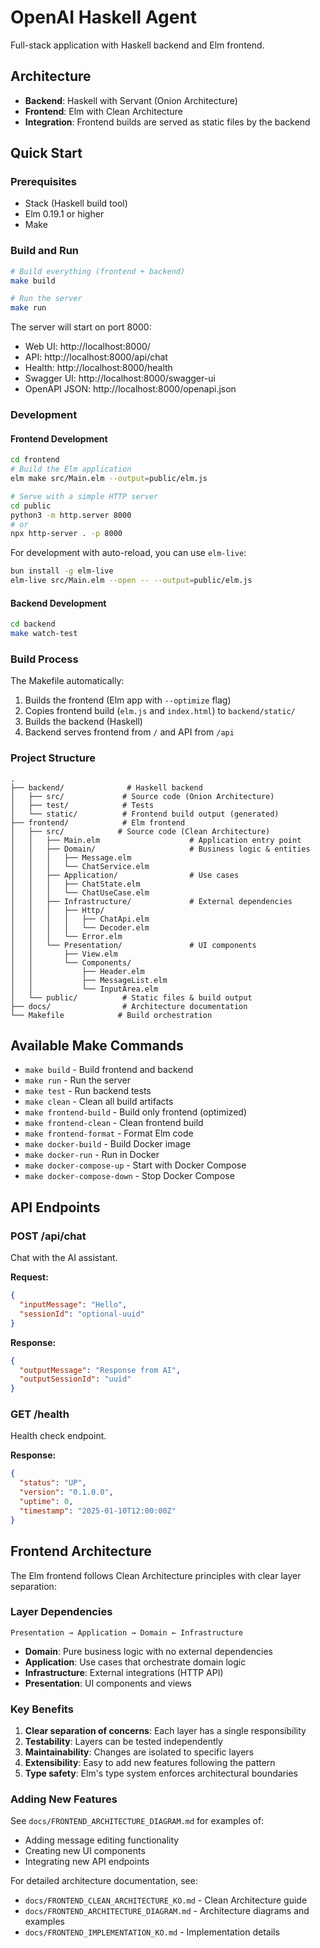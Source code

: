 # OpenAI Haskell Agent

Full-stack application with Haskell backend and Elm frontend.

## Architecture

- **Backend**: Haskell with Servant (Onion Architecture)
- **Frontend**: Elm with Clean Architecture
- **Integration**: Frontend builds are served as static files by the backend

## Quick Start

### Prerequisites

- Stack (Haskell build tool)
- Elm 0.19.1 or higher
- Make

### Build and Run

```bash
# Build everything (frontend + backend)
make build

# Run the server
make run
```

The server will start on port 8000:
- Web UI: http://localhost:8000/
- API: http://localhost:8000/api/chat
- Health: http://localhost:8000/health
- Swagger UI: http://localhost:8000/swagger-ui
- OpenAPI JSON: http://localhost:8000/openapi.json

### Development

#### Frontend Development

```bash
cd frontend
# Build the Elm application
elm make src/Main.elm --output=public/elm.js

# Serve with a simple HTTP server
cd public
python3 -m http.server 8000
# or
npx http-server . -p 8000
```

For development with auto-reload, you can use `elm-live`:
```bash
bun install -g elm-live
elm-live src/Main.elm --open -- --output=public/elm.js
```

#### Backend Development

```bash
cd backend
make watch-test
```

### Build Process

The Makefile automatically:
1. Builds the frontend (Elm app with `--optimize` flag)
2. Copies frontend build (`elm.js` and `index.html`) to `backend/static/`
3. Builds the backend (Haskell)
4. Backend serves frontend from `/` and API from `/api`

### Project Structure

```
.
├── backend/              # Haskell backend
│   ├── src/             # Source code (Onion Architecture)
│   ├── test/            # Tests
│   └── static/          # Frontend build output (generated)
├── frontend/            # Elm frontend
│   ├── src/            # Source code (Clean Architecture)
│   │   ├── Main.elm                    # Application entry point
│   │   ├── Domain/                     # Business logic & entities
│   │   │   ├── Message.elm
│   │   │   └── ChatService.elm
│   │   ├── Application/                # Use cases
│   │   │   ├── ChatState.elm
│   │   │   └── ChatUseCase.elm
│   │   ├── Infrastructure/             # External dependencies
│   │   │   ├── Http/
│   │   │   │   ├── ChatApi.elm
│   │   │   │   └── Decoder.elm
│   │   │   └── Error.elm
│   │   └── Presentation/               # UI components
│   │       ├── View.elm
│   │       └── Components/
│   │           ├── Header.elm
│   │           ├── MessageList.elm
│   │           └── InputArea.elm
│   └── public/          # Static files & build output
├── docs/                # Architecture documentation
└── Makefile            # Build orchestration
```

## Available Make Commands

- `make build` - Build frontend and backend
- `make run` - Run the server
- `make test` - Run backend tests
- `make clean` - Clean all build artifacts
- `make frontend-build` - Build only frontend (optimized)
- `make frontend-clean` - Clean frontend build
- `make frontend-format` - Format Elm code
- `make docker-build` - Build Docker image
- `make docker-run` - Run in Docker
- `make docker-compose-up` - Start with Docker Compose
- `make docker-compose-down` - Stop Docker Compose

## API Endpoints

### POST /api/chat
Chat with the AI assistant.

**Request:**
```json
{
  "inputMessage": "Hello",
  "sessionId": "optional-uuid"
}
```

**Response:**
```json
{
  "outputMessage": "Response from AI",
  "outputSessionId": "uuid"
}
```

### GET /health
Health check endpoint.

**Response:**
```json
{
  "status": "UP",
  "version": "0.1.0.0",
  "uptime": 0,
  "timestamp": "2025-01-10T12:00:00Z"
}
```

## Frontend Architecture

The Elm frontend follows Clean Architecture principles with clear layer separation:

### Layer Dependencies
```
Presentation → Application → Domain ← Infrastructure
```

- **Domain**: Pure business logic with no external dependencies
- **Application**: Use cases that orchestrate domain logic
- **Infrastructure**: External integrations (HTTP API)
- **Presentation**: UI components and views

### Key Benefits

1. **Clear separation of concerns**: Each layer has a single responsibility
2. **Testability**: Layers can be tested independently
3. **Maintainability**: Changes are isolated to specific layers
4. **Extensibility**: Easy to add new features following the pattern
5. **Type safety**: Elm's type system enforces architectural boundaries

### Adding New Features

See `docs/FRONTEND_ARCHITECTURE_DIAGRAM.md` for examples of:
- Adding message editing functionality
- Creating new UI components
- Integrating new API endpoints

For detailed architecture documentation, see:
- `docs/FRONTEND_CLEAN_ARCHITECTURE_KO.md` - Clean Architecture guide
- `docs/FRONTEND_ARCHITECTURE_DIAGRAM.md` - Architecture diagrams and examples
- `docs/FRONTEND_IMPLEMENTATION_KO.md` - Implementation details
